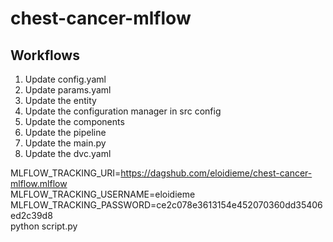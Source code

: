 # chest-cancer-mlflow

## Workflows

1. Update config.yaml
2. Update params.yaml
3. Update the entity
4. Update the configuration manager in src config
5. Update the components
6. Update the pipeline
7. Update the main.py
8. Update the dvc.yaml

MLFLOW_TRACKING_URI=https://dagshub.com/eloidieme/chest-cancer-mlflow.mlflow \
MLFLOW_TRACKING_USERNAME=eloidieme \
MLFLOW_TRACKING_PASSWORD=ce2c078e3613154e452070360dd35406ed2c39d8 \
python script.py